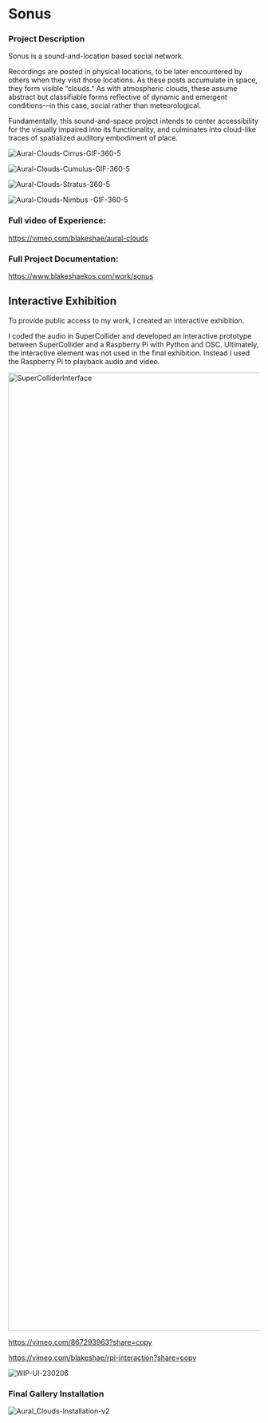 # Sonus

### Project Description 
Sonus is a sound-and-location based social network.

Recordings are posted in physical locations, to be later encountered by others when they visit those locations. As these posts accumulate in space, they form visible “clouds.” As with atmospheric clouds, these assume abstract but classifiable forms reflective of dynamic and emergent conditions––in this case, social rather than meteorological.

Fundamentally, this sound-and-space project intends to center accessibility for the visually impaired into its functionality, and culminates into cloud-like traces of spatialized auditory embodiment of place.


![Aural-Clouds-Cirrus-GIF-360-5](https://user-images.githubusercontent.com/76088958/209496887-c17e8048-65ae-4c25-abd2-2062ef7447e5.gif)

![Aural-Clouds-Cumulus-GIF-360-5](https://user-images.githubusercontent.com/76088958/209496895-df458986-7e80-4270-88c6-ad48b993927c.gif)

![Aural-Clouds-Stratus-360-5](https://user-images.githubusercontent.com/76088958/209496986-ca306129-494f-49cd-a12b-6634feaa7557.gif)

![Aural-Clouds-Nimbus -GIF-360-5](https://user-images.githubusercontent.com/76088958/209496901-37234a36-cce5-43c6-a058-dea26c4edc70.gif)

### Full video of Experience:

https://vimeo.com/blakeshae/aural-clouds

### Full Project Documentation:

https://www.blakeshaekos.com/work/sonus

## Interactive Exhibition 

To provide public access to my work, I created an interactive exhibition. 

I coded the audio in SuperCollider and developed an interactive prototype between SuperCollider and a Raspberry Pi with Python and OSC. Ultimately, the interactive element was not used in the final exhibition. Instead I used the Raspberry Pi to playback audio and video. 


<img width="1920" alt="SuperColliderInterface" src="https://github.com/bshaekos/aural-cloud-experience/assets/76088958/42145fc3-6d77-4476-a2c7-002b9e4510c0">

https://vimeo.com/867293963?share=copy

https://vimeo.com/blakeshae/rpi-interaction?share=copy

![WIP-UI-230206](https://github.com/bshaekos/aural-cloud-experience/assets/76088958/7108ea8f-6a28-4542-ae35-18349e87ea95)

### Final Gallery Installation
![Aural_Clouds-Installation-v2](https://github.com/bshaekos/aural-cloud-experience/assets/76088958/144c65a1-57c1-4483-8740-4df336272a28)

